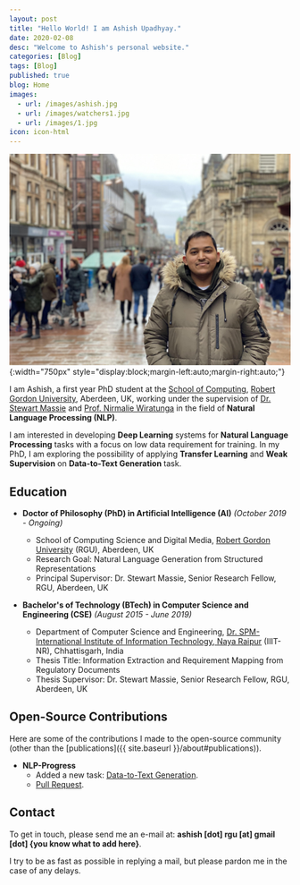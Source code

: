 ```yaml
---
layout: post
title: "Hello World! I am Ashish Upadhyay."
date: 2020-02-08
desc: "Welcome to Ashish's personal website."
categories: [Blog]
tags: [Blog]
published: true
blog: Home
images:
  - url: /images/ashish.jpg
  - url: /images/watchers1.jpg
  - url: /images/1.jpg
icon: icon-html
---
```


![Myself](/images/ashish.jpg){:width="750px" style="display:block;margin-left:auto;margin-right:auto;"}

<!-- ## Short-Intro  -->
I am Ashish, a first year PhD student at the <a href="http://www.comp.rgu.ac.uk/">School of Computing</a>, <a href="https://www.rgu.ac.uk/">Robert Gordon University</a>, Aberdeen, UK, working under the supervision of <a href="https://www3.rgu.ac.uk/dmstaff/massie-stewart">Dr. Stewart Massie</a> and <a href="https://www3.rgu.ac.uk/dmstaff/wiratunga-nirmalie">Prof. Nirmalie Wiratunga</a> in the field of **Natural Language Processing (NLP)**. 

I am interested in developing **Deep Learning** systems for **Natural Language Processing** tasks with a focus on low data requirement for training. In my PhD, I am exploring the possibility of applying **Transfer Learning** and **Weak Supervision** on **Data-to-Text Generation** task. 

<!-- My research interest includes the use of **Case-Based Reasoning (CBR)** and **Deep Learning (DL)** in NLP, especially finding ways to develop effective NLG systems for business processes with minimal labelled data.  -->

<!-- In my PhD, I am interested to develop novel techniques for **data-to-text generation** tasks, with a focus on the data related problems faced by the business processes. -->

<!-- ## PhD Goal
The main goal of my PhD is to develop hybrid techniques using CBR and DL for Natural Language Generation (NLG) with a focus on **data-to-text generation** tasks. I am also interested in the reverse engineering aspect of data-to-text generation task, where using different Information Extraction (IE) techniques we need to develop an initial case-base of a structured representation extracted from unlablled texts/documnets. -->
<!-- 
## Research Interests

- Natural Language Processing
- Machine Learning -->

## Education
* **Doctor of Philosophy (PhD) in Artificial Intelligence (AI)** _(October 2019 - Ongoing)_
	- School of Computing Science and Digital Media, <a href="https://www.rgu.ac.uk/">Robert Gordon University</a> (RGU), Aberdeen, UK
	- Research Goal: Natural Language Generation from Structured Representations
	- Principal Supervisor: Dr. Stewart Massie, Senior Research Fellow, RGU, Aberdeen, UK

* **Bachelor's of Technology (BTech) in Computer Science and Engineering (CSE)** _(August 2015 - June 2019)_
	- Department of Computer Science and Engineering, <a href="https://www.iiitnr.ac.in/">Dr. SPM-International Institute of Information Technology, Naya Raipur</a> (IIIT-NR), Chhattisgarh, India
	- Thesis Title: Information Extraction and Requirement Mapping from Regulatory Documents 
	- Thesis Supervisor: Dr. Stewart Massie, Senior Research Fellow, RGU, Aberdeen, UK


## Open-Source Contributions
Here are some of the contributions I made to the open-source community (other than the [publications]({{ site.baseurl }}/about#publications)).

* **NLP-Progress**
	- Added a new task: [Data-to-Text Generation](https://nlpprogress.com/english/data_to_text_generation.html).
	- [Pull Request](https://github.com/sebastianruder/NLP-progress/pull/467).


<!-- ### Before PhD -->
<!-- I completed my Bachelor's in Technology (BTech) majoring in Computer Science and Engineering (CSE) in June 2019 from <a href="https://www.iiitnr.ac.in/">Dr. SPM-International Institute of Information Technology, Naya Raipur</a> (IIIT-NR), Chhattisgarh, India.  -->

<!-- Before starting the PhD at RGU, I also worked as an intern here during my BTech final semester under the supervision of Dr. Stewart Massie. During that internship, I worked on a project of **Information Extraction and Requirement Mapping from Regulatory Documents** which was also my bachelor's thesis. It was an Oil and Gas Innovation Centre (OGIC) funded project in collaboration with an Aberdeen based start-up working on the automation of compliance management in Oil and Gas industry. This project outcome finally led to me getting a PhD offer under the same supervisor at RGU. -->

<!-- ### Hobbies

I like reading, watching (on YouTube) about world's political history. It fascinates me - seeing how man-made lines on the globe (aka **borders**) change everytime - but the culture remains intact. I come from the beautiful land of India located in the Indian subcontinent consisting seven different countries. Its amazing as well as sad to know that how all these countries have shared cultural and political history, still divided through international borders. 

India, itself is a union of several cultures and stands on the principle of **unity in diversity**. Although, its sad to see that the Indian subcontinent is not a single country, I would love to see these countries forming an union similar to the EU. I know it seems highly unlikely on the basis of today's scenarios, but Europe before WW-II was way worse than the subcontinent today.  -->

## Contact

To get in touch, please send me an e-mail at: **ashish [dot] rgu [at] gmail [dot] {you know what to add here}**.

I try to be as fast as possible in replying a mail, but please pardon me in the case of any delays.
